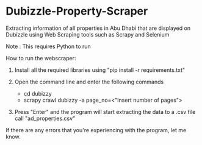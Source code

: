 # Dubizzle-Property-Scraper

Extracting information of all properties in Abu Dhabi that are displayed on Dubizzle using Web Scraping tools such as Scrapy and Selenium

Note : This requires Python to run

How to run the webscraper:

1. Install all the required libraries using "pip install -r requirements.txt"
2. Open the command line and enter the following commands

    - cd dubizzy
    - scrapy crawl dubizzy -a page_no=<"Insert number of pages">

3. Press "Enter" and the program will start extracting the data to a .csv file call "ad_properties.csv"

If there are any errors that you're experiencing with the program, let me know.
